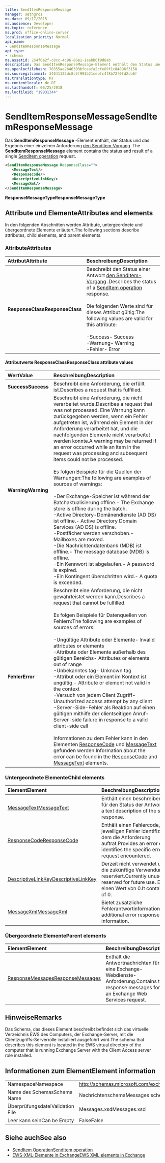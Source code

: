 ```yaml
---
title: SendItemResponseMessage
manager: sethgros
ms.date: 09/17/2015
ms.audience: Developer
ms.topic: reference
ms.prod: office-online-server
localization_priority: Normal
api_name:
- SendItemResponseMessage
api_type:
- schema
ms.assetid: 264f6a2f-c8cc-4c96-86e1-1aabb6f9d8ab
description: Das SendItemResponseMessage-Element enthält den Status und das Ergebnis einer Anforderung den SendItem-Vorgang.
ms.openlocfilehash: 70355aa2b46303bfceafa2cfe89f1c84896f3158
ms.sourcegitcommit: 34041125dc8c5f993b21cebfc4f8b72f0fd2cb6f
ms.translationtype: MT
ms.contentlocale: de-DE
ms.lasthandoff: 06/25/2018
ms.locfileid: "19831344"
---
```

# <a name="senditemresponsemessage"></a><span data-ttu-id="7465b-103">SendItemResponseMessage</span><span class="sxs-lookup"><span data-stu-id="7465b-103">SendItemResponseMessage</span></span>

<span data-ttu-id="7465b-104">Das **SendItemResponseMessage** -Element enthält, der Status und das Ergebnis einer einzelnen Anforderung [den SendItem-Vorgang](senditem-operation.md) .</span><span class="sxs-lookup"><span data-stu-id="7465b-104">The **SendItemResponseMessage** element contains the status and result of a single [SendItem operation](senditem-operation.md) request.</span></span> 
  
```xml
<SendItemResponseMessage ResponseClass="">
   <MessageText/>
   <ResponseCode/>
   <DescriptiveLinkKey/>
   <MessageXml/>
</SendItemResponseMessage>
```

 <span data-ttu-id="7465b-105">**ResponseMessageType**</span><span class="sxs-lookup"><span data-stu-id="7465b-105">**ResponseMessageType**</span></span>
## <a name="attributes-and-elements"></a><span data-ttu-id="7465b-106">Attribute und Elemente</span><span class="sxs-lookup"><span data-stu-id="7465b-106">Attributes and elements</span></span>

<span data-ttu-id="7465b-107">In den folgenden Abschnitten werden Attribute, untergeordnete und übergeordnete Elemente erläutert.</span><span class="sxs-lookup"><span data-stu-id="7465b-107">The following sections describe attributes, child elements, and parent elements.</span></span>
  
### <a name="attributes"></a><span data-ttu-id="7465b-108">Attribute</span><span class="sxs-lookup"><span data-stu-id="7465b-108">Attributes</span></span>

|<span data-ttu-id="7465b-109">**Attribut**</span><span class="sxs-lookup"><span data-stu-id="7465b-109">**Attribute**</span></span>|<span data-ttu-id="7465b-110">**Beschreibung**</span><span class="sxs-lookup"><span data-stu-id="7465b-110">**Description**</span></span>|
|:-----|:-----|
|<span data-ttu-id="7465b-111">**ResponseClass**</span><span class="sxs-lookup"><span data-stu-id="7465b-111">**ResponseClass**</span></span> <br/> | <span data-ttu-id="7465b-112">Beschreibt den Status einer Antwort [den SendItem-Vorgang](senditem-operation.md) .</span><span class="sxs-lookup"><span data-stu-id="7465b-112">Describes the status of a [SendItem operation](senditem-operation.md) response.</span></span> <br/><br/><span data-ttu-id="7465b-113">Die folgenden Werte sind für dieses Attribut gültig:</span><span class="sxs-lookup"><span data-stu-id="7465b-113">The following values are valid for this attribute:</span></span> <br/> <br/><span data-ttu-id="7465b-114">-Success</span><span class="sxs-lookup"><span data-stu-id="7465b-114">-  Success</span></span>  <br/><span data-ttu-id="7465b-115">-Warnung</span><span class="sxs-lookup"><span data-stu-id="7465b-115">-  Warning</span></span>  <br/><span data-ttu-id="7465b-116">-Fehler</span><span class="sxs-lookup"><span data-stu-id="7465b-116">-  Error</span></span>  <br/> |
   
#### <a name="responseclass-attribute-values"></a><span data-ttu-id="7465b-117">Attributwerte ResponseClass</span><span class="sxs-lookup"><span data-stu-id="7465b-117">ResponseClass attribute values</span></span>

|<span data-ttu-id="7465b-118">**Wert**</span><span class="sxs-lookup"><span data-stu-id="7465b-118">**Value**</span></span>|<span data-ttu-id="7465b-119">**Beschreibung**</span><span class="sxs-lookup"><span data-stu-id="7465b-119">**Description**</span></span>|
|:-----|:-----|
|<span data-ttu-id="7465b-120">**Success**</span><span class="sxs-lookup"><span data-stu-id="7465b-120">**Success**</span></span> <br/> |<span data-ttu-id="7465b-121">Beschreibt eine Anforderung, die erfüllt ist.</span><span class="sxs-lookup"><span data-stu-id="7465b-121">Describes a request that is fulfilled.</span></span>  <br/> |
|<span data-ttu-id="7465b-122">**Warning**</span><span class="sxs-lookup"><span data-stu-id="7465b-122">**Warning**</span></span> <br/> | <span data-ttu-id="7465b-123">Beschreibt eine Anforderung, die nicht verarbeitet wurde.</span><span class="sxs-lookup"><span data-stu-id="7465b-123">Describes a request that was not processed.</span></span> <span data-ttu-id="7465b-124">Eine Warnung kann zurückgegeben werden, wenn ein Fehler aufgetreten ist, während ein Element in der Anforderung verarbeitet hat, und die nachfolgenden Elemente nicht verarbeitet werden konnte.</span><span class="sxs-lookup"><span data-stu-id="7465b-124">A warning may be returned if an error occurred while an item in the request was processing and subsequent items could not be processed.</span></span> <br/><br/><span data-ttu-id="7465b-125">Es folgen Beispiele für die Quellen der Warnungen:</span><span class="sxs-lookup"><span data-stu-id="7465b-125">The following are examples of sources of warnings:</span></span>  <br/><br/><span data-ttu-id="7465b-126">-Der Exchange-Speicher ist während der Batchaktualisierung offline.</span><span class="sxs-lookup"><span data-stu-id="7465b-126">-  The Exchange store is offline during the batch.</span></span>  <br/><span data-ttu-id="7465b-127">-Active Directory-Domänendienste (AD DS) ist offline.</span><span class="sxs-lookup"><span data-stu-id="7465b-127">-  Active Directory Domain Services (AD DS) is offline.</span></span>  <br/><span data-ttu-id="7465b-128">-Postfächer werden verschoben.</span><span class="sxs-lookup"><span data-stu-id="7465b-128">-  Mailboxes are moved.</span></span>  <br/><span data-ttu-id="7465b-129">-Die Nachrichtendatenbank (MDB) ist offline.</span><span class="sxs-lookup"><span data-stu-id="7465b-129">-  The message database (MDB) is offline.</span></span>  <br/><span data-ttu-id="7465b-130">-Ein Kennwort ist abgelaufen.</span><span class="sxs-lookup"><span data-stu-id="7465b-130">-  A password is expired.</span></span>  <br/><span data-ttu-id="7465b-131">-Ein Kontingent überschritten wird.</span><span class="sxs-lookup"><span data-stu-id="7465b-131">-  A quota is exceeded.</span></span>  <br/> |
|<span data-ttu-id="7465b-132">**Fehler**</span><span class="sxs-lookup"><span data-stu-id="7465b-132">**Error**</span></span> <br/> | <span data-ttu-id="7465b-133">Beschreibt eine Anforderung, die nicht gewährleistet werden kann.</span><span class="sxs-lookup"><span data-stu-id="7465b-133">Describes a request that cannot be fulfilled.</span></span> <br/><br/><span data-ttu-id="7465b-134">Es folgen Beispiele für Datenquellen von Fehlern:</span><span class="sxs-lookup"><span data-stu-id="7465b-134">The following are examples of sources of errors:</span></span>  <br/> <br/><span data-ttu-id="7465b-135">-Ungültige Attribute oder Elemente</span><span class="sxs-lookup"><span data-stu-id="7465b-135">- Invalid attributes or elements</span></span>  <br/><span data-ttu-id="7465b-136">-Attribute oder Elemente außerhalb des gültigen Bereichs</span><span class="sxs-lookup"><span data-stu-id="7465b-136">-  Attributes or elements out of range</span></span>  <br/><span data-ttu-id="7465b-137">-Unbekanntes tag</span><span class="sxs-lookup"><span data-stu-id="7465b-137">-  Unknown tag</span></span>  <br/><span data-ttu-id="7465b-138">-Attribut oder ein Element im Kontext ist ungültig.</span><span class="sxs-lookup"><span data-stu-id="7465b-138">-  Attribute or element not valid in the context</span></span>  <br/><span data-ttu-id="7465b-139">-Versuch von jedem Client Zugriff</span><span class="sxs-lookup"><span data-stu-id="7465b-139">-  Unauthorized access attempt by any client</span></span>  <br/><span data-ttu-id="7465b-140">-Server-Side-Fehler als Reaktion auf einen gültigen mithilfe der clientseitigen Anruf</span><span class="sxs-lookup"><span data-stu-id="7465b-140">-  Server-side failure in response to a valid client-side call</span></span>  <br/> <br/> <span data-ttu-id="7465b-141">Informationen zu dem Fehler kann in den Elementen [ResponseCode](responsecode.md) und [MessageText](messagetext.md) gefunden werden.</span><span class="sxs-lookup"><span data-stu-id="7465b-141">Information about the error can be found in the [ResponseCode](responsecode.md) and [MessageText](messagetext.md) elements.</span></span>  <br/> |
   
### <a name="child-elements"></a><span data-ttu-id="7465b-142">Untergeordnete Elemente</span><span class="sxs-lookup"><span data-stu-id="7465b-142">Child elements</span></span>

|<span data-ttu-id="7465b-143">**Element**</span><span class="sxs-lookup"><span data-stu-id="7465b-143">**Element**</span></span>|<span data-ttu-id="7465b-144">**Beschreibung**</span><span class="sxs-lookup"><span data-stu-id="7465b-144">**Description**</span></span>|
|:-----|:-----|
|[<span data-ttu-id="7465b-145">MessageText</span><span class="sxs-lookup"><span data-stu-id="7465b-145">MessageText</span></span>](messagetext.md) <br/> |<span data-ttu-id="7465b-146">Enthält einen beschreibenden Text für den Status der Antwort.</span><span class="sxs-lookup"><span data-stu-id="7465b-146">Provides a text description of the status of the response.</span></span>  <br/> |
|[<span data-ttu-id="7465b-147">ResponseCode</span><span class="sxs-lookup"><span data-stu-id="7465b-147">ResponseCode</span></span>](responsecode.md) <br/> |<span data-ttu-id="7465b-148">Enthält einen Fehlercode, der den jeweiligen Fehler identifiziert, bei dem die Anforderung auftrat.</span><span class="sxs-lookup"><span data-stu-id="7465b-148">Provides an error code that identifies the specific error that the request encountered.</span></span>  <br/> |
|[<span data-ttu-id="7465b-149">DescriptiveLinkKey</span><span class="sxs-lookup"><span data-stu-id="7465b-149">DescriptiveLinkKey</span></span>](descriptivelinkkey.md) <br/> |<span data-ttu-id="7465b-150">Derzeit nicht verwendet und ist für die zukünftige Verwendung reserviert.</span><span class="sxs-lookup"><span data-stu-id="7465b-150">Currently unused and is reserved for future use.</span></span> <span data-ttu-id="7465b-151">Es enthält einen Wert von 0.</span><span class="sxs-lookup"><span data-stu-id="7465b-151">It contains a value of 0.</span></span>  <br/> |
|[<span data-ttu-id="7465b-152">MessageXml</span><span class="sxs-lookup"><span data-stu-id="7465b-152">MessageXml</span></span>](messagexml.md) <br/> |<span data-ttu-id="7465b-153">Bietet zusätzliche Fehlerantwortinformationen.</span><span class="sxs-lookup"><span data-stu-id="7465b-153">Provides additional error response information.</span></span>  <br/> |
   
### <a name="parent-elements"></a><span data-ttu-id="7465b-154">Übergeordnete Elemente</span><span class="sxs-lookup"><span data-stu-id="7465b-154">Parent elements</span></span>

|<span data-ttu-id="7465b-155">**Element**</span><span class="sxs-lookup"><span data-stu-id="7465b-155">**Element**</span></span>|<span data-ttu-id="7465b-156">**Beschreibung**</span><span class="sxs-lookup"><span data-stu-id="7465b-156">**Description**</span></span>|
|:-----|:-----|
|[<span data-ttu-id="7465b-157">ResponseMessages</span><span class="sxs-lookup"><span data-stu-id="7465b-157">ResponseMessages</span></span>](responsemessages.md) <br/> |<span data-ttu-id="7465b-158">Enthält die Antwortnachrichten für eine Exchange-Webdienste-Anforderung.</span><span class="sxs-lookup"><span data-stu-id="7465b-158">Contains the response messages for an Exchange Web Services request.</span></span>  <br/> |
   
## <a name="remarks"></a><span data-ttu-id="7465b-159">Hinweise</span><span class="sxs-lookup"><span data-stu-id="7465b-159">Remarks</span></span>

<span data-ttu-id="7465b-160">Das Schema, das dieses Element beschreibt befindet sich das virtuelle Verzeichnis EWS des Computers, der Exchange-Server, mit die Clientzugriffs-Serverrolle installiert ausgeführt wird.</span><span class="sxs-lookup"><span data-stu-id="7465b-160">The schema that describes this element is located in the EWS virtual directory of the computer that is running Exchange Server with the Client Access server role installed.</span></span>
  
## <a name="element-information"></a><span data-ttu-id="7465b-161">Informationen zum Element</span><span class="sxs-lookup"><span data-stu-id="7465b-161">Element information</span></span>

|||
|:-----|:-----|
|<span data-ttu-id="7465b-162">Namespace</span><span class="sxs-lookup"><span data-stu-id="7465b-162">Namespace</span></span>  <br/> |http://schemas.microsoft.com/exchange/services/2006/messages  <br/> |
|<span data-ttu-id="7465b-163">Name des Schemas</span><span class="sxs-lookup"><span data-stu-id="7465b-163">Schema Name</span></span>  <br/> |<span data-ttu-id="7465b-164">Nachrichtenschema</span><span class="sxs-lookup"><span data-stu-id="7465b-164">Messages schema</span></span>  <br/> |
|<span data-ttu-id="7465b-165">Überprüfungsdatei</span><span class="sxs-lookup"><span data-stu-id="7465b-165">Validation File</span></span>  <br/> |<span data-ttu-id="7465b-166">Messages.xsd</span><span class="sxs-lookup"><span data-stu-id="7465b-166">Messages.xsd</span></span>  <br/> |
|<span data-ttu-id="7465b-167">Leer kann sein</span><span class="sxs-lookup"><span data-stu-id="7465b-167">Can be Empty</span></span>  <br/> |<span data-ttu-id="7465b-168">False</span><span class="sxs-lookup"><span data-stu-id="7465b-168">False</span></span>  <br/> |
   
## <a name="see-also"></a><span data-ttu-id="7465b-169">Siehe auch</span><span class="sxs-lookup"><span data-stu-id="7465b-169">See also</span></span>

- [<span data-ttu-id="7465b-170">SendItem Operation</span><span class="sxs-lookup"><span data-stu-id="7465b-170">SendItem operation</span></span>](senditem-operation.md)
- [<span data-ttu-id="7465b-171">EWS-XML-Elemente in Exchange</span><span class="sxs-lookup"><span data-stu-id="7465b-171">EWS XML elements in Exchange</span></span>](ews-xml-elements-in-exchange.md)

